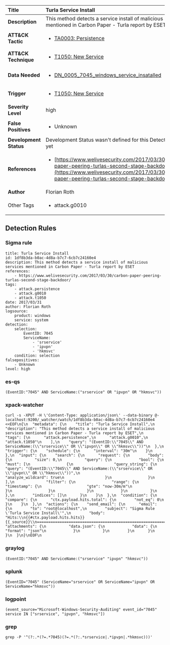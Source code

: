 | Title                    | Turla Service Install       |
|:-------------------------|:------------------|
| **Description**          | This method detects a service install of malicious services mentioned in Carbon Paper - Turla report by ESET |
| **ATT&amp;CK Tactic**    |  <ul><li>[TA0003: Persistence](https://attack.mitre.org/tactics/TA0003)</li></ul>  |
| **ATT&amp;CK Technique** | <ul><li>[T1050: New Service](https://attack.mitre.org/techniques/T1050)</li></ul>  |
| **Data Needed**          | <ul><li>[DN_0005_7045_windows_service_insatalled](../Data_Needed/DN_0005_7045_windows_service_insatalled.md)</li></ul>  |
| **Trigger**              | <ul><li>[T1050: New Service](../Triggers/T1050.md)</li></ul>  |
| **Severity Level**       | high |
| **False Positives**      | <ul><li>Unknown</li></ul>  |
| **Development Status**   |  Development Status wasn't defined for this Detection Rule yet  |
| **References**           | <ul><li>[https://www.welivesecurity.com/2017/03/30/carbon-paper-peering-turlas-second-stage-backdoor/](https://www.welivesecurity.com/2017/03/30/carbon-paper-peering-turlas-second-stage-backdoor/)</li></ul>  |
| **Author**               | Florian Roth |
| Other Tags           | <ul><li>attack.g0010</li></ul> | 

## Detection Rules

### Sigma rule

```
title: Turla Service Install
id: 1df8b3da-b0ac-4d8a-b7c7-6cb7c24160e4
description: This method detects a service install of malicious services mentioned in Carbon Paper - Turla report by ESET
references:
    - https://www.welivesecurity.com/2017/03/30/carbon-paper-peering-turlas-second-stage-backdoor/
tags:
    - attack.persistence
    - attack.g0010
    - attack.t1050
date: 2017/03/31
author: Florian Roth
logsource:
    product: windows
    service: system
detection:
    selection:
        EventID: 7045
        ServiceName:
            - 'srservice'
            - 'ipvpn'
            - 'hkmsvc'
    condition: selection
falsepositives:
    - Unknown
level: high

```





### es-qs
    
```
(EventID:"7045" AND ServiceName:("srservice" OR "ipvpn" OR "hkmsvc"))
```


### xpack-watcher
    
```
curl -s -XPUT -H \'Content-Type: application/json\' --data-binary @- localhost:9200/_watcher/watch/1df8b3da-b0ac-4d8a-b7c7-6cb7c24160e4 <<EOF\n{\n  "metadata": {\n    "title": "Turla Service Install",\n    "description": "This method detects a service install of malicious services mentioned in Carbon Paper - Turla report by ESET",\n    "tags": [\n      "attack.persistence",\n      "attack.g0010",\n      "attack.t1050"\n    ],\n    "query": "(EventID:\\"7045\\" AND ServiceName:(\\"srservice\\" OR \\"ipvpn\\" OR \\"hkmsvc\\"))"\n  },\n  "trigger": {\n    "schedule": {\n      "interval": "30m"\n    }\n  },\n  "input": {\n    "search": {\n      "request": {\n        "body": {\n          "size": 0,\n          "query": {\n            "bool": {\n              "must": [\n                {\n                  "query_string": {\n                    "query": "(EventID:\\"7045\\" AND ServiceName:(\\"srservice\\" OR \\"ipvpn\\" OR \\"hkmsvc\\"))",\n                    "analyze_wildcard": true\n                  }\n                }\n              ],\n              "filter": {\n                "range": {\n                  "timestamp": {\n                    "gte": "now-30m/m"\n                  }\n                }\n              }\n            }\n          }\n        },\n        "indices": []\n      }\n    }\n  },\n  "condition": {\n    "compare": {\n      "ctx.payload.hits.total": {\n        "not_eq": 0\n      }\n    }\n  },\n  "actions": {\n    "send_email": {\n      "email": {\n        "to": "root@localhost",\n        "subject": "Sigma Rule \'Turla Service Install\'",\n        "body": "Hits:\\n{{#ctx.payload.hits.hits}}{{_source}}\\n================================================================================\\n{{/ctx.payload.hits.hits}}",\n        "attachments": {\n          "data.json": {\n            "data": {\n              "format": "json"\n            }\n          }\n        }\n      }\n    }\n  }\n}\nEOF\n
```


### graylog
    
```
(EventID:"7045" AND ServiceName:("srservice" "ipvpn" "hkmsvc"))
```


### splunk
    
```
(EventID="7045" (ServiceName="srservice" OR ServiceName="ipvpn" OR ServiceName="hkmsvc"))
```


### logpoint
    
```
(event_source="Microsoft-Windows-Security-Auditing" event_id="7045" service IN ["srservice", "ipvpn", "hkmsvc"])
```


### grep
    
```
grep -P '^(?:.*(?=.*7045)(?=.*(?:.*srservice|.*ipvpn|.*hkmsvc)))'
```



